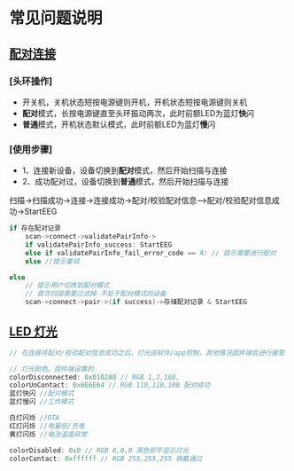 # 常见问题说明

## [配对连接](https://www.yuque.com/docs/share/4afe9d08-cf4b-42fb-93da-0ee239830090)

### [头环操作]

- 开关机，关机状态短按电源键则开机，开机状态短按电源键则关机
- **配对**模式，长按电源键直至头环振动两次，此时前额LED为蓝灯**快**闪
- **普通**模式，开机状态默认模式，此时前额LED为蓝灯**慢**闪

### [使用步骤]

- 1、连接新设备，设备切换到**配对**模式，然后开始扫描与连接
- 2、成功配对过，设备切换到**普通**模式，然后开始扫描与连接

扫描->扫描成功->连接->连接成功->配对/校验配对信息-->配对/校验配对信息成功->StartEEG

```java
if 存在配对记录
    scan->connect->validatePairInfo->
    if validatePairInfo_success: StartEEG
    else if validatePairInfo_fail_error_code == 4: // 提示需要进行配对
    else //提示重试

else
    // 提示用户切换到配对模式
    // 首次扫描需要过滤掉 不处于配对模式的设备
    scan->connect->pair->(if success)->存储配对记录 & StartEEG
```

## [LED 灯光](https://www.yuque.com/docs/share/a0cee022-8f4e-4f06-9221-e05cfec2b608)

```java
// 在连接并配对/校验配对信息成功之后，灯光由软件/app控制，其他情况固件端会进行接管

// 灯光颜色，固件端设置的
colorDisconnected: 0x0102A0 // RGB 1,2,160,
colorUnContact: 0x6E6E64 // RGB 110,110,100 配对成功
蓝灯快闪 //配对模式
蓝灯慢闪 //工作模式

白灯闪烁 //OTA
红灯闪烁 //电量低/充电
黄灯闪烁 //电池温度异常

colorDisabled: 0x0 // RGB 0,0,0 黑色即不显示灯光
colorContact: 0xffffff // RGB 255,255,255 佩戴通过
```

